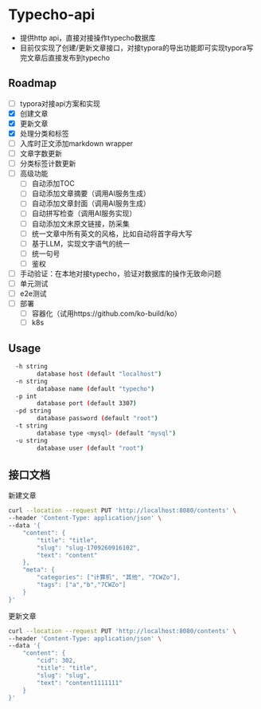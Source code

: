 # Typecho-api

- 提供http api，直接对接操作typecho数据库
- 目前仅实现了创建/更新文章接口，对接typora的导出功能即可实现typora写完文章后直接发布到typecho

## Roadmap

- [ ] typora对接api方案和实现
- [x] 创建文章
- [x] 更新文章
- [x] 处理分类和标签
- [ ] 入库时正文添加markdown wrapper
- [ ] 文章字数更新
- [ ] 分类标签计数更新
- [ ] 高级功能
  - [ ] 自动添加TOC
  - [ ] 自动添加文章摘要（调用AI服务生成）
  - [ ] 自动添加文章封面（调用AI服务生成）
  - [ ] 自动拼写检查（调用AI服务实现）
  - [ ] 自动添加文末原文链接，防采集
  - [ ] 统一文章中所有英文的风格，比如自动将首字母大写
  - [ ] 基于LLM，实现文字语气的统一
  - [ ] 统一句号
  - [ ] 鉴权
- [ ] 手动验证：在本地对接typecho，验证对数据库的操作无致命问题
- [ ] 单元测试
- [ ] e2e测试
- [ ] 部署
  - [ ] 容器化（试用https://github.com/ko-build/ko）
  - [ ] k8s

## Usage

```bash
  -h string
    	database host (default "localhost")
  -n string
    	database name (default "typecho")
  -p int
    	database port (default 3307)
  -pd string
    	database password (default "root")
  -t string
    	database type <mysql> (default "mysql")
  -u string
    	database user (default "root")
```

## 接口文档

新建文章
```bash
curl --location --request PUT 'http://localhost:8080/contents' \
--header 'Content-Type: application/json' \
--data '{
    "content": {
        "title": "title",
        "slug": "slug-1709260916102",
        "text": "content"
    },
    "meta": {
        "categories": ["计算机", "其他", "7CWZo"],
        "tags": ["a","b","7CWZo"]
    }
}'
```

更新文章
```bash
curl --location --request PUT 'http://localhost:8080/contents' \
--header 'Content-Type: application/json' \
--data '{
    "content": {
        "cid": 302,
        "title": "title",
        "slug": "slug",
        "text": "content1111111"
    }
}'
```
